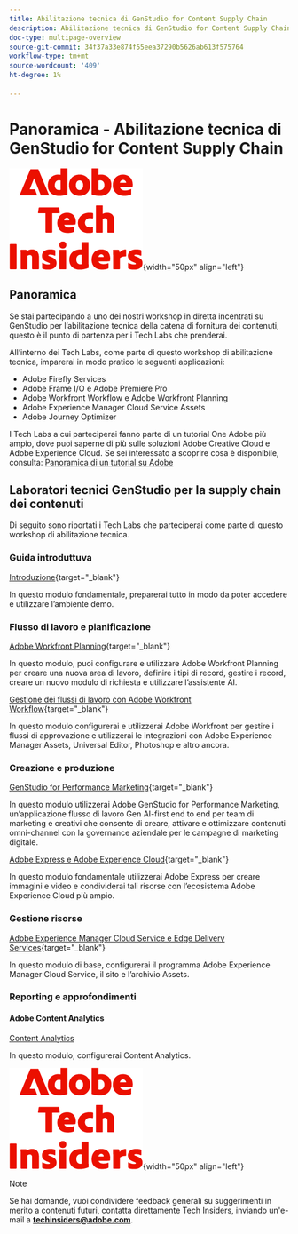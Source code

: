 ```yaml
---
title: Abilitazione tecnica di GenStudio for Content Supply Chain
description: Abilitazione tecnica di GenStudio for Content Supply Chain
doc-type: multipage-overview
source-git-commit: 34f37a33e874f55eea37290b5626ab613f575764
workflow-type: tm+mt
source-wordcount: '409'
ht-degree: 1%

---
```


# Panoramica - Abilitazione tecnica di GenStudio for Content Supply Chain

![Informazioni tecniche](./assets/images/techinsiders.png){width="50px" align="left"}

## Panoramica

Se stai partecipando a uno dei nostri workshop in diretta incentrati su GenStudio per l’abilitazione tecnica della catena di fornitura dei contenuti, questo è il punto di partenza per i Tech Labs che prenderai.

All’interno dei Tech Labs, come parte di questo workshop di abilitazione tecnica, imparerai in modo pratico le seguenti applicazioni:

- Adobe Firefly Services
- Adobe Frame I/O e Adobe Premiere Pro
- Adobe Workfront Workflow e Adobe Workfront Planning
- Adobe Experience Manager Cloud Service Assets
- Adobe Journey Optimizer

I Tech Labs a cui parteciperai fanno parte di un tutorial One Adobe più ampio, dove puoi saperne di più sulle soluzioni Adobe Creative Cloud e Adobe Experience Cloud. Se sei interessato a scoprire cosa è disponibile, consulta: [Panoramica di un tutorial su Adobe](./overview.md)

## Laboratori tecnici GenStudio per la supply chain dei contenuti

Di seguito sono riportati i Tech Labs che parteciperai come parte di questo workshop di abilitazione tecnica.

### Guida introduttuva

[Introduzione](./modules/getting-started/gettingstarted/getting-started.md){target="_blank"}

In questo modulo fondamentale, preparerai tutto in modo da poter accedere e utilizzare l’ambiente demo.

### Flusso di lavoro e pianificazione

[Adobe Workfront Planning](./modules/workflow-planning/module1.1/wfplanning.md){target="_blank"}

In questo modulo, puoi configurare e utilizzare Adobe Workfront Planning per creare una nuova area di lavoro, definire i tipi di record, gestire i record, creare un nuovo modulo di richiesta e utilizzare l’assistente AI.

[Gestione dei flussi di lavoro con Adobe Workfront Workflow](./modules/workflow-planning/module1.2/workfront.md){target="_blank"}

In questo modulo configurerai e utilizzerai Adobe Workfront per gestire i flussi di approvazione e utilizzerai le integrazioni con Adobe Experience Manager Assets, Universal Editor, Photoshop e altro ancora.

### Creazione e produzione

[GenStudio for Performance Marketing](./modules/creation-production/module1.3/genstudio.md){target="_blank"}

In questo modulo utilizzerai Adobe GenStudio for Performance Marketing, un’applicazione flusso di lavoro Gen AI-first end to end per team di marketing e creativi che consente di creare, attivare e ottimizzare contenuti omni-channel con la governance aziendale per le campagne di marketing digitale.

[Adobe Express e Adobe Experience Cloud](./modules/creation-production/module1.4/express.md){target="_blank"}

In questo modulo fondamentale utilizzerai Adobe Express per creare immagini e video e condividerai tali risorse con l’ecosistema Adobe Experience Cloud più ampio.

### Gestione risorse

[Adobe Experience Manager Cloud Service e Edge Delivery Services](./modules/asset-mgmt/module2.1/aemcs.md){target="_blank"}

In questo modulo di base, configurerai il programma Adobe Experience Manager Cloud Service, il sito e l’archivio Assets.

### Reporting e approfondimenti

#### Adobe Content Analytics

[Content Analytics](./modules/reporting-insights/cja-b2c/cjab2c-1/customer-journey-analytics-build-a-dashboard.md)

In questo modulo, configurerai Content Analytics.

![Informazioni tecniche](./assets/images/techinsiders.png){width="50px" align="left"}

>[!NOTE]
>
>Se hai domande, vuoi condividere feedback generali su suggerimenti in merito a contenuti futuri, contatta direttamente Tech Insiders, inviando un&#39;e-mail a **techinsiders@adobe.com**.
